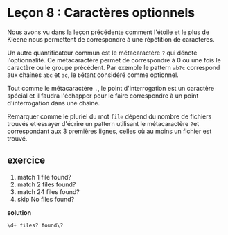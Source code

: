 # Leçon 8 : Caractères optionnels

Nous avons vu dans la leçon précédente comment l'étoile et le plus de Kleene nous permettent de correspondre à une répétition de caractères.

Un autre quantificateur commun est le métacaractère `?` qui dénote l'optionnalité. Ce métacaractère permet de correspondre à 0 ou une fois le caractère ou le groupe précédent. Par exemple le pattern `ab?c` correspond aux chaînes `abc` et `ac`, le `b`étant considéré comme optionnel.

Tout comme le métacaractère `.`, le point d'interrogation est un caractère spécial et il faudra l'échapper pour le faire correspondre à un point d'interrogation dans une chaîne.

Remarquer comme le pluriel du mot `file` dépend du nombre de fichiers trouvés et essayer d'écrire un pattern utilisant le métacaractère `?`et correspondant aux 3 premières lignes, celles où au moins un fichier est trouvé.

## exercice

1. match 1 file found?
2. match 2 files found?
3. match 24 files found?
4. skip No files found?

**solution**

`\d+ files? found\?`

